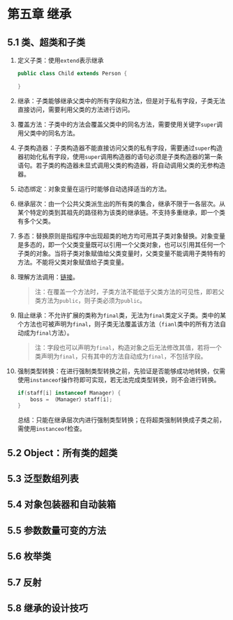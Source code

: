 # 第五章 继承

## 5.1 类、超类和子类

1. 定义子类：使用`extend`表示继承

   ```java
   public class Child extends Person {
       
   }
   ```

2. 继承：子类能够继承父类中的所有字段和方法，但是对于私有字段，子类无法直接访问，需要利用父类的方法进行访问。

3. 覆盖方法：子类中的方法会覆盖父类中的同名方法，需要使用关键字`super`调用父类中的同名方法。

4. 子类构造器：子类构造器不能直接访问父类的私有字段，需要通过`super`构造器初始化私有字段，使用`super`调用构造器的语句必须是子类构造器的第一条语句。若子类的构造器未显式调用父类的构造器，将自动调用父类的无参构造器。

5. 动态绑定：对象变量在运行时能够自动选择适当的方法。

6. 继承层次：由一个公共父类派生出的所有类的集合，继承不限于一各层次。从某个特定的类到其祖先的路径称为该类的继承链。不支持多重继承，即一个类有多个父类。

7. 多态：替换原则是指程序中出现超类的地方均可用其子类对象替换。对象变量是多态的，即一个父类变量既可以引用一个父类对象，也可以引用其任何一个子类的对象。当将子类对象赋值给父类变量时，父类变量不能调用子类特有的方法。不能将父类对象赋值给子类变量。

8. 理解方法调用：[链接](https://gitee.com/hejing-pro/image-rep/raw/master/202311041729881.png )。

   > 注：在覆盖一个方法时，子类方法不能低于父类方法的可见性，即若父类方法为`public`，则子类必须为`public`。

9. 阻止继承：不允许扩展的类称为`final`类，无法为`final`类定义子类。类中的某个方法也可被声明为`final`，则子类无法覆盖该方法（`fianl`类中的所有方法自动成为`final`方法）。

   > 注：字段也可以声明为`final`，构造对象之后无法修改其值，若将一个类声明为`final`，只有其中的方法自动成为`final`，不包括字段。

10. 强制类型转换：在进行强制类型转换之前，先验证是否能够成功地转换，仅需使用`instanceof`操作符即可实现，若无法完成类型转换，则不会进行转换。

    ```java
    if(staff[i] instanceof Manager) {
        boss = （Manager）staff[i];
    }
    ```

    总结：只能在继承层次内进行强制类型转换；在将超类强制转换成子类之前，需使用`instanceof`检查。

## 5.2 Object：所有类的超类



## 5.3 泛型数组列表



## 5.4 对象包装器和自动装箱



## 5.5 参数数量可变的方法



## 5.6 枚举类



## 5.7 反射



## 5.8 继承的设计技巧